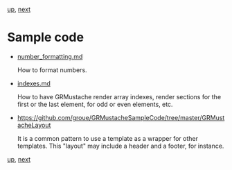 [up](../../../../../GRMustache), [next](number_formatting.md)

Sample code
===========

- [number_formatting.md](sample_code/number_formatting.md)

    How to format numbers.

- [indexes.md](sample_code/indexes.md)
    
    How to have GRMustache render array indexes, render sections for the first or the last element, for odd or even elements, etc.

- https://github.com/groue/GRMustacheSampleCode/tree/master/GRMustacheLayout
    
    It is a common pattern to use a template as a wrapper for other templates. This "layout" may include a header and a footer, for instance.

[up](../../../../../GRMustache), [next](number_formatting.md)
